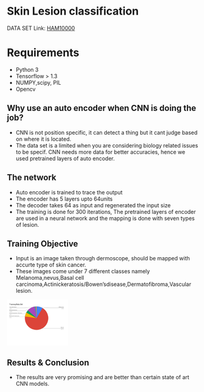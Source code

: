 # Skin Lesion classification

DATA SET Link: [HAM10000](https://dataverse.harvard.edu/dataset.xhtml?persistentId=doi:10.7910/DVN/DBW86T)

# Requirements
* Python 3
* Tensorflow > 1.3
* NUMPY,scipy, PIL
* Opencv

## Why use an auto encoder when CNN is doing the job?

  * CNN is not position specific, it can detect a thing but it cant judge based on where it is located.
  * The data set is a limited when you are considering biology related issues to be specif. CNN needs more data for better accuracies, hence we used pretrained layers of auto encoder.

## The network
  * Auto encoder is trained to trace the output
  * The encoder has 5 layers upto 64units
  * The decoder takes 64 as input and regenerated the input size
  * The training is done for 300 iterations, The pretrained layers of encoder are used in a neural network and the mapping is done with seven types of lesion.
  

## Training Objective
  * Input is an image taken through dermoscope, should be mapped with accurte type of skin cancer.
  * These images come under 7 different classes namely Melanoma,nevus,Basal cell carcinoma,Actinickeratosis/Bowen’sdisease,Dermatofibroma,Vascular lesion.
  <div class="PIE_CHART">
  <img src="pie_chart.jpg" width="32%" style="margin-right:1px;">
</div>

## Results & Conclusion
  * The results are very promising and are better than certain state of art CNN models.

